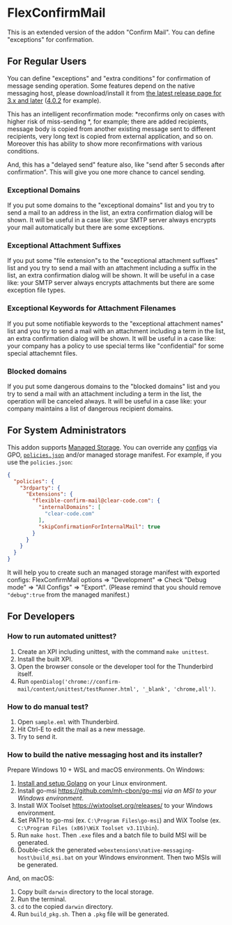 # FlexConfirmMail

This is an extended version of the addon "Confirm Mail". You can define "exceptions" for confirmation.

## For Regular Users

You can define "exceptions" and "extra conditions" for confirmation of message sending operation. Some features depend on the native messaging host, please download/install it from [the latest release page for 3.x and later](https://github.com/clear-code/flex-confirm-mail/releases/latest) ([4.0.2](https://github.com/clear-code/flex-confirm-mail/releases/tag/4.0.2) for example).

This has an intelligent reconfirmation mode: *reconfirms only on cases with higher risk of miss-sending *, for example; there are added recipients, message body is copied from another existing message sent to different recipients, very long text is copied from external application, and so on.
Moreover this has ability to show more reconfirmations with various conditions.

And, this has a "delayed send" feature also, like "send after 5 seconds after confirmation". This will give you one more chance to cancel sending.

### Exceptional Domains

If you put some domains to the "exceptional domains" list and you try to send a mail to an address in the list, an extra confirmation dialog will be shown. It will be useful in a case like: your SMTP server always encrypts your mail automatically but there are some exceptions.

### Exceptional Attachment Suffixes

If you put some "file extension"s to the "exceptional attachment suffixes" list and you try to send a mail with an attachment including a suffix in the list, an extra confirmation dialog will be shown. It will be useful in a case like: your SMTP server always encrypts attachments but there are some exception file types.

### Exceptional Keywords for Attachment Filenames

If you put some notifiable keywords to the "exceptional attachment names" list and you try to send a mail with an attachment including a term in the list, an extra confirmation dialog will be shown. It will be useful in a case like: your company has a policy to use special terms like "confidential" for some special attachemnt files.

### Blocked domains

If you put some dangerous domains to the "blocked domains" list and you try to send a mail with an attachment including a term in the list, the operation will be canceled always. It will be useful in a case like: your company maintains a list of dangerous recipient domains.

## For System Administrators

This addon supports [Managed Storage](https://developer.mozilla.org/en-US/docs/Mozilla/Add-ons/WebExtensions/Native_manifests#managed_storage_manifests).
You can override any [configs](https://github.com/clear-code/flex-confirm-mail/blob/08d59d82f282ac86bb809ab11d560f2107c59fde/webextensions/common/common.js#L14-L233) via GPO, [`policies.json`](https://github.com/mozilla/policy-templates) and/or managed storage manifest.
For example, if you use the `policies.json`:

```json
{
  "policies": {
    "3rdparty": {
      "Extensions": {
        "flexible-confirm-mail@clear-code.com": {
          "internalDomains": [
            "clear-code.com"
          ],
          "skipConfirmationForInternalMail": true
        }
      }
    }
  }
}
```

It will help you to create such an managed storage manifest with exported configs: FlexConfirmMail options => "Development" => Check "Debug mode" => "All Configs" => "Export".
(Please remind that you should remove `"debug":true` from the managed manifest.)

## For Developers

### How to run automated unittest?

1. Create an XPI including unittest, with the command `make unittest`.
2. Install the built XPI.
3. Open the browser console or the developer tool for the Thunderbird itself.
4. Run `openDialog('chrome://confirm-mail/content/unittest/testRunner.html', '_blank', 'chrome,all')`.

### How to do manual test?

1. Open `sample.eml` with Thunderbird.
2. Hit Ctrl-E to edit the mail as a new message.
3. Try to send it.

### How to build the native messaging host and its installer?

Prepare Windows 10 + WSL and macOS environments.
On Windows:

1. [Install and setup Golang](https://golang.org/doc/install) on your Linux environment.
2. Install go-msi https://github.com/mh-cbon/go-msi *via an MSI to your Windows environment*.
3. Install WiX Toolset https://wixtoolset.org/releases/ to your Windows environment.
4. Set PATH to go-msi (ex. `C:\Program Files\go-msi`) and WiX Toolse (ex. `C:\Program Files (x86)\WiX Toolset v3.11\bin`).
5. Run `make host`.
   Then `.exe` files and a batch file to build MSI will be generated.
6. Double-click the generated `webextensions\native-messaging-host\build_msi.bat` on your Windows environment.
   Then two MSIs will be generated.

And, on macOS:

1. Copy built `darwin` directory to the local storage.
2. Run the terminal.
3. `cd` to the copied `darwin` directory.
4. Run `build_pkg.sh`.
   Then a `.pkg` file will be generated.


